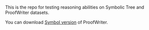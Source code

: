 This is the repo for testing reasoning abilities on Symbolic Tree and ProofWriter datasets.

You can download [Symbol version](https://drive.google.com/drive/folders/1k4aMkYVH8vJ9Uteow2_Rbqstl-Hw4thJ?usp=drive_link) of ProofWriter.
